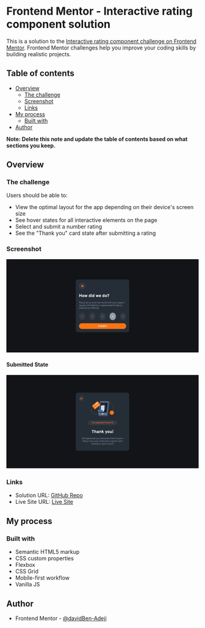 # Frontend Mentor - Interactive rating component solution

This is a solution to the [Interactive rating component challenge on Frontend Mentor](https://www.frontendmentor.io/challenges/interactive-rating-component-koxpeBUmI). Frontend Mentor challenges help you improve your coding skills by building realistic projects. 

## Table of contents

- [Overview](#overview)
  - [The challenge](#the-challenge)
  - [Screenshot](#screenshot)
  - [Links](#links)
- [My process](#my-process)
  - [Built with](#built-with)
- [Author](#author)

**Note: Delete this note and update the table of contents based on what sections you keep.**

## Overview

### The challenge

Users should be able to:

- View the optimal layout for the app depending on their device's screen size
- See hover states for all interactive elements on the page
- Select and submit a number rating
- See the "Thank you" card state after submitting a rating

### Screenshot

![desktop view](./images/desktop-screenshot.jpg)

#### Submitted State
![submitted state](./images/submitted.jfif)


### Links

- Solution URL: [GitHub Repo](https://github.com/davidBen-Adeji/frontend-mentor/tree/main/interactive_rating_component)
- Live Site URL: [Live Site](https://jovial-gnome-00f899.netlify.app/)

## My process

### Built with

- Semantic HTML5 markup
- CSS custom properties
- Flexbox
- CSS Grid
- Mobile-first workflow
- Vanilla JS

## Author

- Frontend Mentor - [@davidBen-Adeji](https://www.frontendmentor.io/profile/davidBen-Adeji)
